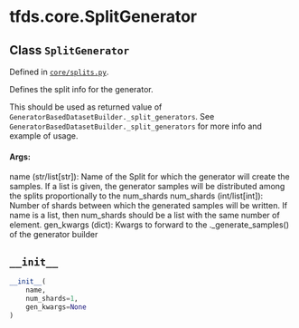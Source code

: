 <div itemscope itemtype="http://developers.google.com/ReferenceObject">
<meta itemprop="name" content="tfds.core.SplitGenerator" />
<meta itemprop="path" content="Stable" />
<meta itemprop="property" content="__init__"/>
</div>

# tfds.core.SplitGenerator

## Class `SplitGenerator`





Defined in [`core/splits.py`](https://github.com/tensorflow/datasets/tree/master/tensorflow_datasets/core/splits.py).

Defines the split info for the generator.

This should be used as returned value of
`GeneratorBasedDatasetBuilder._split_generators`.
See `GeneratorBasedDatasetBuilder._split_generators` for more info and example
of usage.

#### Args:

name (str/list[str]): Name of the Split for which the generator will create
  the samples. If a list is given, the generator samples will be distributed
  among the splits proportionally to the num_shards
num_shards (int/list[int]): Number of shards between which the generated
  samples will be written. If name is a list, then num_shards should be a
  list with the same number of element.
gen_kwargs (dict): Kwargs to forward to the ._generate_samples() of the
  generator builder

<h2 id="__init__"><code>__init__</code></h2>

``` python
__init__(
    name,
    num_shards=1,
    gen_kwargs=None
)
```





